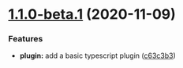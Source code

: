 # [1.1.0-beta.1](https://github.com/tamj0rd2/ts-quickfixes/compare/v1.0.0...v1.1.0-beta.1) (2020-11-09)


### Features

* **plugin:** add a basic typescript plugin ([c63c3b3](https://github.com/tamj0rd2/ts-quickfixes/commit/c63c3b3cb673d67e1892743879716b0d9c20a942))
